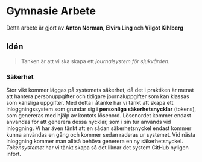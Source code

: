 # Gymnasie Arbete
Detta arbete är gjort av **Anton Norman**, **Elvira Ling** och **Vilgot Kihlberg**
## Idén
> Tanken är att vi ska skapa ett *journalsystem för sjukvården*.

### Säkerhet
Stor vikt kommer läggas på systemets säkerhet, då det i praktiken är menat att hantera personuppgifter och tidigare journaluppgifter som kan klassas som känsliga uppgifter. Med detta i åtanke har vi tänkt att skapa ett inloggningssystem som grundar sig i **personliga säkerhetsnycklar** (tokens), som genereras med hjälp av kontots lösenord. Lösenordet kommer endast användas för att generera dessa nycklar, som i sin tur används vid inloggning. Vi har även tänkt att en sådan säkerhetsnyckel endast kommer kunna användas en gång och kommer sedan raderas ur systemet. Vid nästa inloggning kommer man alltså behöva generera en ny säkerhetsnyckel. *Tokensystemet* har vi tänkt skapa så det liknar det system GitHub nyligen infört.